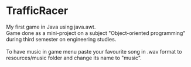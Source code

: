 # TrafficRacer
My first game in Java using java.awt.<br/>
Game done as a mini-project on a subject "Object-oriented programming" during third semester on engineering studies.<br/><br/>
To have music in game menu paste your favourite song in .wav format to resources/music folder and change its name to "music".

